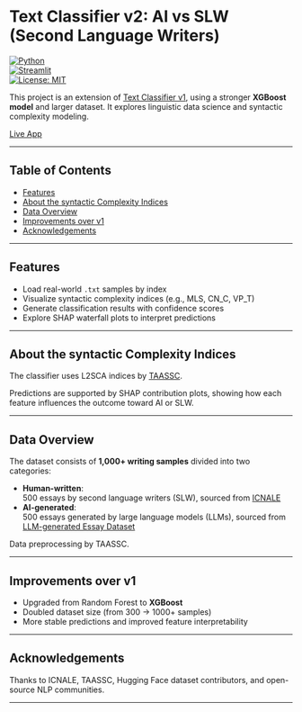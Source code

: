 
# Text Classifier v2: AI vs SLW (Second Language Writers)

[![Python](https://img.shields.io/badge/Python-3.9%2B-blue)](https://www.python.org/)  
[![Streamlit](https://img.shields.io/badge/Built%20with-Streamlit-ff4b4b)](https://streamlit.io/)  
[![License: MIT](https://img.shields.io/badge/License-MIT-yellow.svg)](https://opensource.org/licenses/MIT)

This project is an extension of [Text Classifier v1](https://github.com/Risang-L/text-classifier), using a stronger **XGBoost model** and larger dataset. It explores linguistic data science and syntactic complexity modeling.

[Live App](https://text-classifier-cgjwc5d4nmgp8afaxdcuzsie.streamlit.app/)

---

## Table of Contents

- [Features](#features)  
- [About the syntactic Complexity Indices](#about-the-syntactic-complexity-indices)  
- [Data Overview](#data-overview)  
- [Improvements over v1](#improvements-over-v1)  
- [Acknowledgements](#acknowledgements)  

---

## Features

- Load real-world `.txt` samples by index  
- Visualize syntactic complexity indices (e.g., MLS, CN_C, VP_T)  
- Generate classification results with confidence scores  
- Explore SHAP waterfall plots to interpret predictions  

---

## About the syntactic Complexity Indices

The classifier uses L2SCA indices by [TAASSC](https://www.linguisticanalyistools.org/taassc.html).

Predictions are supported by SHAP contribution plots, showing how each feature influences the outcome toward AI or SLW.

---

## Data Overview

The dataset consists of **1,000+ writing samples** divided into two categories:

- **Human-written**:  
    500 essays by second language writers (SLW), sourced from [ICNALE](https://language.sakura.ne.jp/icnale/)  
- **AI-generated**:  
    500 essays generated by large language models (LLMs), sourced from [LLM-generated Essay Dataset](https://huggingface.co/datasets/dshihk/llm-generated-essay)  

Data preprocessing by TAASSC.

---

## Improvements over v1

- Upgraded from Random Forest to **XGBoost**
- Doubled dataset size (from 300 → 1000+ samples)
- More stable predictions and improved feature interpretability  

---

## Acknowledgements

Thanks to ICNALE, TAASSC, Hugging Face dataset contributors, and open-source NLP communities.

---
